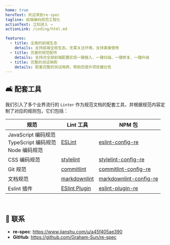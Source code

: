```yaml
---
home: true
heroText: 欢迎来到re-spec
tagline: 前端编码规范工程化
actionText: 立刻进入 →
actionLink: /coding/html.md

features:
  - title: 全面的前端生态
    details: 支持前端全部生态，无需关注环境，支持直接使用
  - title: 完善的规范配件
    details: 支持对全部前端配置实现一键接入、一键扫描、一键修复、一键升级
  - title: 完整的测试用例
    details: 配套完整的测试用例，帮助您提升项目健壮性
---
```


## :couch_and_lamp: 配套工具

我们引入了多个业界流行的 `Linter` 作为规范文档的配套工具，并根据规范内容定制了对应的规则包，它们包括：

| 规范                                                              | Lint 工具                                                      | NPM 包                                                                                 |
| ----------------------------------------------------------------- | -------------------------------------------------------------- | -------------------------------------------------------------------------------------- |
| JavaScript 编码规范 <br/> TypeScript 编码规范 <br/> Node 编码规范 | [ESLint](https://eslint.org/)                                  | [eslint-config-re](https://www.npmjs.com/package/eslint-config-re)             |
| CSS 编码规范                                                      | [stylelint](https://stylelint.io/)                             | [stylelint-config-re](https://www.npmjs.com/package/stylelint-config-re)       |
| Git 规范                                                          | [commitlint](https://commitlint.js.org/#/)                     | [commitlint-config-re](https://www.npmjs.com/package/commitlint-config-re)     |
| 文档规范                                                          | [markdownlint](https://github.com/DavidAnson/markdownlint)     | [markdownlint-config-re](https://www.npmjs.com/package/markdownlint-config-re) |
| Eslint 插件                                                       | [ESlint Plugin](https://eslint.org/docs/latest/extend/plugins) | [eslint-plugin-re](https://www.npmjs.com/package/eslint-plugin-re)             |

<!-- [re-fe-lint](https://www.npmjs.com/package/re-fe-lint) 收敛屏蔽了上述依赖和配置细节，提供简单的 `CLI` 和 `Node.js API`，让项目能够一键接入、一键扫描、一键修复、一键升级，并为项目配置 git commit 卡口，降低项目接入规范的成本。

您可以使用[re-fe-lint](https://www.npmjs.com/package/re-fe-lint) 方便地为项目接入全部规范。 -->

</br>

## :email: 联系

- **re-spec**: <https://www.jianshu.com/u/a45f405ae390>
- **GitHub**: <https://github.com/Graham-Sun/re-spec>

</br>
